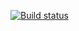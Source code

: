 [![Build status](https://ci.appveyor.com/api/projects/status/h7e96vwr9htpjinl?svg=true)](https://ci.appveyor.com/project/Scheaux/card-validator)

